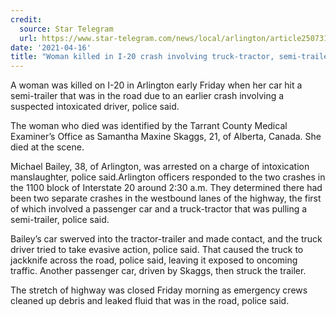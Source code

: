 ```yaml
---
credit:
  source: Star Telegram
  url: https://www.star-telegram.com/news/local/arlington/article250731429.html
date: '2021-04-16'
title: "Woman killed in I-20 crash involving truck-tractor, semi-trailer, Arlington police say"
---
```

A woman was killed on I-20 in Arlington early Friday when her car hit a semi-trailer that was in the road due to an earlier crash involving a suspected intoxicated driver, police said.

The woman who died was identified by the Tarrant County Medical Examiner’s Office as Samantha Maxine Skaggs, 21, of Alberta, Canada. She died at the scene.

Michael Bailey, 38, of Arlington, was arrested on a charge of intoxication manslaughter, police said.Arlington officers responded to the two crashes in the 1100 block of Interstate 20 around 2:30 a.m. They determined there had been two separate crashes in the westbound lanes of the highway, the first of which involved a passenger car and a truck-tractor that was pulling a semi-trailer, police said.

Bailey’s car swerved into the tractor-trailer and made contact, and the truck driver tried to take evasive action, police said. That caused the truck to jackknife across the road, police said, leaving it exposed to oncoming traffic. Another passenger car, driven by Skaggs, then struck the trailer.

The stretch of highway was closed Friday morning as emergency crews cleaned up debris and leaked fluid that was in the road, police said.
